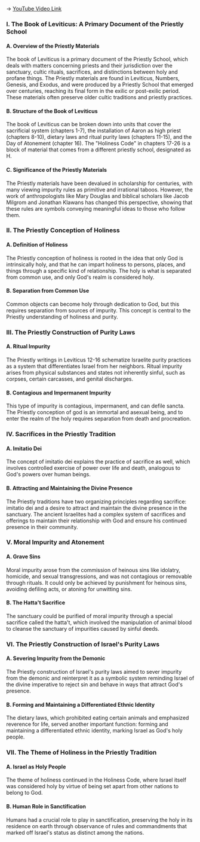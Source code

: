 -> [YouTube Video Link](https://www.youtube.com/watch?v=URMs-17otFE&list=PLh9mgdi4rNeyuvTEbD-Ei0JdMUujXfyWi&index=9&pp=iAQB)

### I. The Book of Leviticus: A Primary Document of the Priestly School
#### A. Overview of the Priestly Materials

The book of Leviticus is a primary document of the Priestly School, which deals with matters concerning priests and their jurisdiction over the sanctuary, cultic rituals, sacrifices, and distinctions between holy and profane things. The Priestly materials are found in Leviticus, Numbers, Genesis, and Exodus, and were produced by a Priestly School that emerged over centuries, reaching its final form in the exilic or post-exilic period. These materials often preserve older cultic traditions and priestly practices.

#### B. Structure of the Book of Leviticus

The book of Leviticus can be broken down into units that cover the sacrificial system (chapters 1-7), the installation of Aaron as high priest (chapters 8-10), dietary laws and ritual purity laws (chapters 11-15), and the Day of Atonement (chapter 16). The "Holiness Code" in chapters 17-26 is a block of material that comes from a different priestly school, designated as H.

#### C. Significance of the Priestly Materials

The Priestly materials have been devalued in scholarship for centuries, with many viewing impurity rules as primitive and irrational taboos. However, the work of anthropologists like Mary Douglas and biblical scholars like Jacob Milgrom and Jonathan Klawans has changed this perspective, showing that these rules are symbols conveying meaningful ideas to those who follow them.

### II. The Priestly Conception of Holiness
#### A. Definition of Holiness

The Priestly conception of holiness is rooted in the idea that only God is intrinsically holy, and that he can impart holiness to persons, places, and things through a specific kind of relationship. The holy is what is separated from common use, and only God's realm is considered holy.

#### B. Separation from Common Use

Common objects can become holy through dedication to God, but this requires separation from sources of impurity. This concept is central to the Priestly understanding of holiness and purity.

### III. The Priestly Construction of Purity Laws
#### A. Ritual Impurity

The Priestly writings in Leviticus 12-16 schematize Israelite purity practices as a system that differentiates Israel from her neighbors. Ritual impurity arises from physical substances and states not inherently sinful, such as corpses, certain carcasses, and genital discharges.

#### B. Contagious and Impermanent Impurity

This type of impurity is contagious, impermanent, and can defile sancta. The Priestly conception of god is an immortal and asexual being, and to enter the realm of the holy requires separation from death and procreation.

### IV. Sacrifices in the Priestly Tradition
#### A. Imitatio Dei

The concept of imitatio dei explains the practice of sacrifice as well, which involves controlled exercise of power over life and death, analogous to God's powers over human beings.

#### B. Attracting and Maintaining the Divine Presence

The Priestly traditions have two organizing principles regarding sacrifice: imitatio dei and a desire to attract and maintain the divine presence in the sanctuary. The ancient Israelites had a complex system of sacrifices and offerings to maintain their relationship with God and ensure his continued presence in their community.

### V. Moral Impurity and Atonement
#### A. Grave Sins

Moral impurity arose from the commission of heinous sins like idolatry, homicide, and sexual transgressions, and was not contagious or removable through rituals. It could only be achieved by punishment for heinous sins, avoiding defiling acts, or atoning for unwitting sins.

#### B. The Hatta't Sacrifice

The sanctuary could be purified of moral impurity through a special sacrifice called the hatta't, which involved the manipulation of animal blood to cleanse the sanctuary of impurities caused by sinful deeds.

### VI. The Priestly Construction of Israel's Purity Laws
#### A. Severing Impurity from the Demonic

The Priestly construction of Israel's purity laws aimed to sever impurity from the demonic and reinterpret it as a symbolic system reminding Israel of the divine imperative to reject sin and behave in ways that attract God's presence.

#### B. Forming and Maintaining a Differentiated Ethnic Identity

The dietary laws, which prohibited eating certain animals and emphasized reverence for life, served another important function: forming and maintaining a differentiated ethnic identity, marking Israel as God's holy people.

### VII. The Theme of Holiness in the Priestly Tradition
#### A. Israel as Holy People

The theme of holiness continued in the Holiness Code, where Israel itself was considered holy by virtue of being set apart from other nations to belong to God.

#### B. Human Role in Sanctification

Humans had a crucial role to play in sanctification, preserving the holy in its residence on earth through observance of rules and commandments that marked off Israel's status as distinct among the nations.